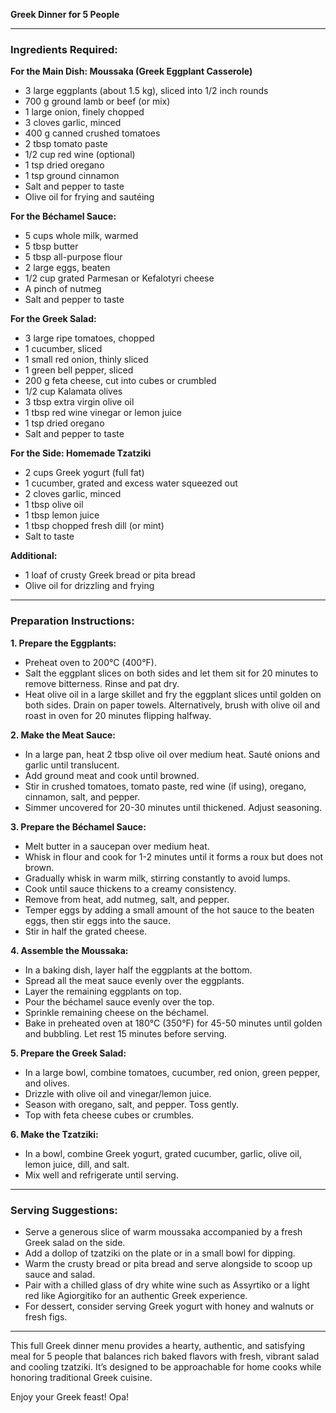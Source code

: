 **Greek Dinner for 5 People**

---

### Ingredients Required:

**For the Main Dish: Moussaka (Greek Eggplant Casserole)**  
- 3 large eggplants (about 1.5 kg), sliced into 1/2 inch rounds  
- 700 g ground lamb or beef (or mix)  
- 1 large onion, finely chopped  
- 3 cloves garlic, minced  
- 400 g canned crushed tomatoes  
- 2 tbsp tomato paste  
- 1/2 cup red wine (optional)  
- 1 tsp dried oregano  
- 1 tsp ground cinnamon  
- Salt and pepper to taste  
- Olive oil for frying and sautéing  

**For the Béchamel Sauce:**  
- 5 cups whole milk, warmed  
- 5 tbsp butter  
- 5 tbsp all-purpose flour  
- 2 large eggs, beaten  
- 1/2 cup grated Parmesan or Kefalotyri cheese  
- A pinch of nutmeg  
- Salt and pepper to taste  

**For the Greek Salad:**  
- 3 large ripe tomatoes, chopped  
- 1 cucumber, sliced  
- 1 small red onion, thinly sliced  
- 1 green bell pepper, sliced  
- 200 g feta cheese, cut into cubes or crumbled  
- 1/2 cup Kalamata olives  
- 3 tbsp extra virgin olive oil  
- 1 tbsp red wine vinegar or lemon juice  
- 1 tsp dried oregano  
- Salt and pepper to taste  

**For the Side: Homemade Tzatziki**  
- 2 cups Greek yogurt (full fat)  
- 1 cucumber, grated and excess water squeezed out  
- 2 cloves garlic, minced  
- 1 tbsp olive oil  
- 1 tbsp lemon juice  
- 1 tbsp chopped fresh dill (or mint)  
- Salt to taste  

**Additional:**  
- 1 loaf of crusty Greek bread or pita bread  
- Olive oil for drizzling and frying  

---

### Preparation Instructions:

**1. Prepare the Eggplants:**  
- Preheat oven to 200°C (400°F).  
- Salt the eggplant slices on both sides and let them sit for 20 minutes to remove bitterness. Rinse and pat dry.  
- Heat olive oil in a large skillet and fry the eggplant slices until golden on both sides. Drain on paper towels. Alternatively, brush with olive oil and roast in oven for 20 minutes flipping halfway.

**2. Make the Meat Sauce:**  
- In a large pan, heat 2 tbsp olive oil over medium heat. Sauté onions and garlic until translucent.  
- Add ground meat and cook until browned.  
- Stir in crushed tomatoes, tomato paste, red wine (if using), oregano, cinnamon, salt, and pepper.  
- Simmer uncovered for 20-30 minutes until thickened. Adjust seasoning.

**3. Prepare the Béchamel Sauce:**  
- Melt butter in a saucepan over medium heat.  
- Whisk in flour and cook for 1-2 minutes until it forms a roux but does not brown.  
- Gradually whisk in warm milk, stirring constantly to avoid lumps.  
- Cook until sauce thickens to a creamy consistency.  
- Remove from heat, add nutmeg, salt, and pepper.  
- Temper eggs by adding a small amount of the hot sauce to the beaten eggs, then stir eggs into the sauce.  
- Stir in half the grated cheese.

**4. Assemble the Moussaka:**  
- In a baking dish, layer half the eggplants at the bottom.  
- Spread all the meat sauce evenly over the eggplants.  
- Layer the remaining eggplants on top.  
- Pour the béchamel sauce evenly over the top.  
- Sprinkle remaining cheese on the béchamel.  
- Bake in preheated oven at 180°C (350°F) for 45-50 minutes until golden and bubbling. Let rest 15 minutes before serving.

**5. Prepare the Greek Salad:**  
- In a large bowl, combine tomatoes, cucumber, red onion, green pepper, and olives.  
- Drizzle with olive oil and vinegar/lemon juice.  
- Season with oregano, salt, and pepper. Toss gently.  
- Top with feta cheese cubes or crumbles.

**6. Make the Tzatziki:**  
- In a bowl, combine Greek yogurt, grated cucumber, garlic, olive oil, lemon juice, dill, and salt.  
- Mix well and refrigerate until serving.

---

### Serving Suggestions:

- Serve a generous slice of warm moussaka accompanied by a fresh Greek salad on the side.  
- Add a dollop of tzatziki on the plate or in a small bowl for dipping.  
- Warm the crusty bread or pita bread and serve alongside to scoop up sauce and salad.  
- Pair with a chilled glass of dry white wine such as Assyrtiko or a light red like Agiorgitiko for an authentic Greek experience.  
- For dessert, consider serving Greek yogurt with honey and walnuts or fresh figs.

---

This full Greek dinner menu provides a hearty, authentic, and satisfying meal for 5 people that balances rich baked flavors with fresh, vibrant salad and cooling tzatziki. It’s designed to be approachable for home cooks while honoring traditional Greek cuisine.  

Enjoy your Greek feast! Opa!